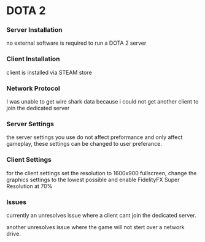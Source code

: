 # DOTA 2
### Server Installation  
no external software is required to run a DOTA 2 server
### Client Installation  
client is installed via STEAM store
### Network Protocol  
I was unable to get wire shark data because i could not get another client to join the dedicated server
### Server Settings  
the server settings you use do not affect preformance and only affect gameplay, these settings can be changed to user preferance.

### Client Settings 
for the client settings set the resolution to 1600x900 fullscreen, change the graphics settings to the lowest possible and enable FidelityFX Super Resolution at 70%
### Issues 
currently an unresolves issue where a client cant join the dedicated server.

another unresolves issue where the game will not stert over a network drive. 